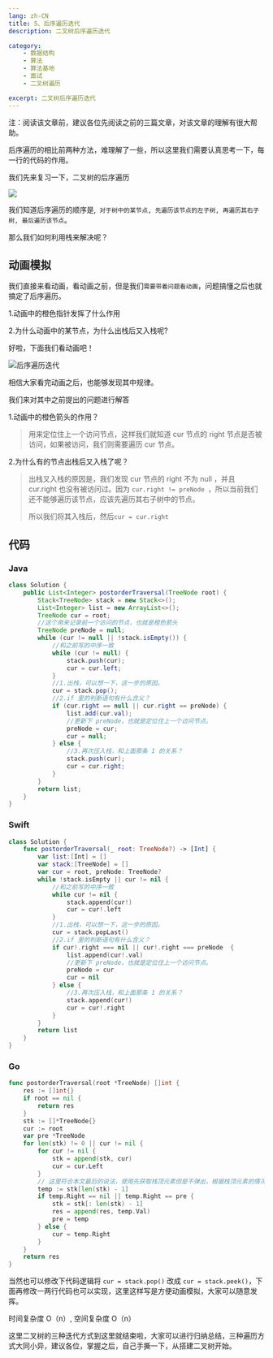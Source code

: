 ```yaml
---
lang: zh-CN
title: 5、后序遍历迭代
description: 二叉树后序遍历迭代

category: 
    - 数据结构
    - 算法
    - 算法基地
    - 面试
    - 二叉树遍历

excerpt: 二叉树后序遍历迭代
---
```


注：阅读该文章前，建议各位先阅读之前的三篇文章，对该文章的理解有很大帮助。

后序遍历的相比前两种方法，难理解了一些，所以这里我们需要认真思考一下，每一行的代码的作用。

我们先来复习一下，二叉树的后序遍历

![](https://chengxuchu-1301103198.cos.ap-beijing.myqcloud.com/Photo/202304162353567.gif)

我们知道后序遍历的顺序是,` 对于树中的某节点, 先遍历该节点的左子树, 再遍历其右子树, 最后遍历该节点`。

那么我们如何利用栈来解决呢？

## 动画模拟

我们直接来看动画，看动画之前，但是我们`需要带着问题看动画`，问题搞懂之后也就搞定了后序遍历。

1.动画中的橙色指针发挥了什么作用

2.为什么动画中的某节点，为什么出栈后又入栈呢?

好啦，下面我们看动画吧！

![后序遍历迭代](https://chengxuchu-1301103198.cos.ap-beijing.myqcloud.com/Photo/202304162353750.gif)

相信大家看完动画之后，也能够发现其中规律。

我们来对其中之前提出的问题进行解答

1.动画中的橙色箭头的作用？

> 用来定位住上一个访问节点，这样我们就知道 cur 节点的 right 节点是否被访问，如果被访问，我们则需要遍历 cur 节点。

2.为什么有的节点出栈后又入栈了呢？

> 出栈又入栈的原因是，我们发现 cur 节点的 right 不为 null ，并且 cur.right 也没有被访问过。因为 `cur.right != preNode `，所以当前我们还不能够遍历该节点，应该先遍历其右子树中的节点。
>
> 所以我们将其入栈后，然后`cur = cur.right`

## 代码

### Java

```java
class Solution {
    public List<Integer> postorderTraversal(TreeNode root) {
        Stack<TreeNode> stack = new Stack<>();
        List<Integer> list = new ArrayList<>();
        TreeNode cur = root;
        //这个用来记录前一个访问的节点，也就是橙色箭头
        TreeNode preNode = null;
        while (cur != null || !stack.isEmpty()) {
            //和之前写的中序一致
            while (cur != null) {
                stack.push(cur);
                cur = cur.left;
            }
            //1.出栈，可以想一下，这一步的原因。
            cur = stack.pop();
            //2.if 里的判断语句有什么含义？
            if (cur.right == null || cur.right == preNode) {
                list.add(cur.val);
                //更新下 preNode，也就是定位住上一个访问节点。
                preNode = cur;
                cur = null;
            } else {
                //3.再次压入栈，和上面那条 1 的关系？
                stack.push(cur);
                cur = cur.right;
            }
        }
        return list;
    }
}
```

### Swift

```swift
class Solution {
    func postorderTraversal(_ root: TreeNode?) -> [Int] {
        var list:[Int] = []
        var stack:[TreeNode] = []
        var cur = root, preNode: TreeNode?
        while !stack.isEmpty || cur != nil {
            //和之前写的中序一致
            while cur != nil {
                stack.append(cur!)
                cur = cur!.left
            }
            //1.出栈，可以想一下，这一步的原因。
            cur = stack.popLast()
            //2.if 里的判断语句有什么含义？
            if cur!.right === nil || cur!.right === preNode  {
                list.append(cur!.val)
                //更新下 preNode，也就是定位住上一个访问节点。
                preNode = cur
                cur = nil
            } else {
                //3.再次压入栈，和上面那条 1 的关系？
                stack.append(cur!)
                cur = cur!.right
            }
        }
        return list
    }
}
```

### Go

```go
func postorderTraversal(root *TreeNode) []int {
    res := []int{}
    if root == nil {
        return res
    }
    stk := []*TreeNode{}
    cur := root
    var pre *TreeNode
    for len(stk) != 0 || cur != nil {
        for cur != nil {
            stk = append(stk, cur)
            cur = cur.Left
        }
        // 这里符合本文最后的说法，使用先获取栈顶元素但是不弹出，根据栈顶元素的情况进行响应的处理。
        temp := stk[len(stk) - 1]
        if temp.Right == nil || temp.Right == pre {
            stk = stk[: len(stk) - 1]
            res = append(res, temp.Val)
            pre = temp
        } else {
            cur = temp.Right
        }
    }
    return res
}
```

当然也可以修改下代码逻辑将 `cur = stack.pop()` 改成 `cur = stack.peek()`，下面再修改一两行代码也可以实现，这里这样写是方便动画模拟，大家可以随意发挥。

时间复杂度 O（n）, 空间复杂度 O（n）

这里二叉树的三种迭代方式到这里就结束啦，大家可以进行归纳总结，三种遍历方式大同小异，建议各位，掌握之后，自己手撕一下，从搭建二叉树开始。
